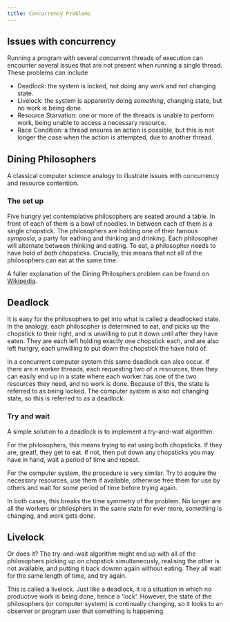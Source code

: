 ```yaml
---
title: Concurrency Problems
---
```


## Issues with concurrency
Running a program with several concurrent threads of execution can encounter several issues that are not present when running a single thread. These problems can include

* Deadlock: the system is locked, not doing any work and not changing state.
* Livelock: the system is apparently doing _something_, changing state, but no work is being done.
* Resource Starvation: one or more of the threads is unable to perform work, being unable to access a necessary resource.
* Race Condition: a thread ensures an action is possible, but this is not longer the case when the action is attempted, due to another thread.

## Dining Philosophers
A classical computer science analogy to illustrate issues with concurrency and resource contention.

### The set up
Five hungry yet contemplative philosophers are seated around a table. In front of each of them is a bowl of noodles. In between each of them is a single chopstick. The philosophers are holding one of their famous _symposia_, a party for eathing and thinking and drinking. Each philosopher will alternate between thinking and eating. To eat, a philosopher needs to have hold of _both_ chopsticks. Crucially, this means that not all of the philosophers can eat at the same time.

A fuller explanation of the Dining Philosphers problem can be found on [Wikipedia](https://en.wikipedia.org/wiki/Dining_philosophers_problem).

## Deadlock
It is easy for the philosophers to get into what is called a deadlocked state. In the analogy, each philosopher is determined to eat, and picks up the chopstick to their right, and is unwilling to put it down until after they have eaten. They are each left holding exactly one chopstick each, and are also left hungry, each unwilling to put down the chopstick the have hold of.

In a concurrent computer system this same deadlock can also occur. If there are _n_ worker threads, each requesting two of _n_ resources, then they can easily end up in a state where each worker has one of the two resources they need, and no work is done. Because of this, the state is referred to as being locked. The computer system is also not changing state, so this is referred to as a deadlock.

### Try and wait
A simple solution to a deadlock is to implement a try-and-wait algorithm.

For the philosophers, this means trying to eat using both chopsticks. If they are, great!, they get to eat. If not, then put down any chopsticks you may have in hand, wait a period of time and repeat.

For the computer system, the procedure is very similar. Try to acquire the necessary resources, use them if available, otherwise free them for use by others and wait for some period of time before trying again.

In both cases, this breaks the time symmetry of the problem. No longer are all the workers or philosphers in the same state for ever more, something is changing, and work gets done.

## Livelock
Or does it? The try-and-wait algorithm might end up with all of the philosophers picking up on chopstick simultaneously, realising the other is not available, and putting it back dowmn again without eating. They all wait for the same length of time, and try again.

This is called a livelock. Just like a deadlock, it is a situation in which no productive work is being done, hence a 'lock'. However, the state of the philosophers (or computer system) is continually changing, so it looks to an observer or program user that something is happening.

